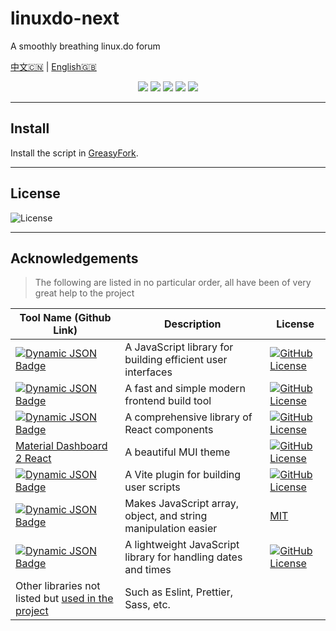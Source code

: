 # linuxdo-next

A smoothly breathing linux.do forum

[中文🇨🇳](../README.md) | [English🇬🇧](./README_EN.md)

<p align="center">
    <a href="https://github.com/delph1s/linuxdo-next"><img src="https://img.shields.io/badge/status-updating-2DFF91?style=flat&logo=github"></a>
    <a href="https://github.com/delph1s/linuxdo-next"><img src="https://img.shields.io/github/package-json/v/delph1s/linuxdo-next?style=flat&logo=github&color=%23F44D40"></a>
    <a href="https://github.com/delph1s/linuxdo-next/stargazers"><img src="https://img.shields.io/github/stars/delph1s/linuxdo-next?style=flat&logo=github&color=gold"></a>
    <a href="https://github.com/delph1s/linuxdo-next/commits/master/"><img src="https://img.shields.io/github/commit-activity/t/delph1s/linuxdo-next?style=flat&logo=github&color=%2327C2A0"></a>
    <a href="https://github.com/delph1s/linuxdo-next/commits/master/"><img src="https://img.shields.io/github/last-commit/delph1s/linuxdo-next?logo=github&color=%233A94EB"></a>
    <!-- <img src="https://visitor-badge.laobi.icu/badge?page_id=delph1s.linuxdo-next?left_color=white&right_color=%23A54EE0" alt="visitors"/> -->
</p>

---

## Install

Install the script in [GreasyFork](https://greasyfork.org/zh-CN/scripts/489346-linuxdo-next).

---

## License

![License](https://img.shields.io/github/license/delph1s/linuxdo-next?logo=github&labelColor=%235856D6&color=%23FF2D55)

---

## Acknowledgements

> The following are listed in no particular order, all have been of very great help to the project

| Tool Name (Github Link)                                                                                                                                                                                                                                                                                                                                                        | Description                                                    | License                                                                                                                                                                                                                                                                    |
|--------------------------------------------------------------------------------------------------------------------------------------------------------------------------------------------------------------------------------------------------------------------------------------------------------------------------------------------------------------------------------|----------------------------------------------------------------|----------------------------------------------------------------------------------------------------------------------------------------------------------------------------------------------------------------------------------------------------------------------------|
| [![Dynamic JSON Badge](https://img.shields.io/badge/dynamic/json?url=https%3A%2F%2Fgithub.com%2Fdelph1s%2Flinuxdo-next%2Fblob%2Fmaster%2Fpackage.json%3Fraw%3Dtrue&query=%24.peerDependencies.react&style=flat&logo=react&logoColor=%23FFFFFF&label=React&labelColor=%235856D6&color=%23FF2D55)](https://github.com/facebook/react)                                            | A JavaScript library for building efficient user interfaces    | [![GitHub License](https://img.shields.io/github/license/facebook/react?style=flat&logo=react&logoColor=%23FFFFFF&labelColor=%235856D6&color=%23FF2D55)](https://github.com/facebook/react/blob/main/LICENSE)                                                              |
| [![Dynamic JSON Badge](https://img.shields.io/badge/dynamic/json?url=https%3A%2F%2Fgithub.com%2Fdelph1s%2Flinuxdo-next%2Fblob%2Fmaster%2Fpackage.json%3Fraw%3Dtrue&query=%24.devDependencies.vite&style=flat&logo=vite&logoColor=%23FFFFFF&label=Vite&labelColor=%235856D6&color=%23FF2D55)](https://github.com/vitejs/vite)                                                   | A fast and simple modern frontend build tool                   | [![GitHub License](https://img.shields.io/github/license/vitejs/vite?style=flat&logo=vite&logoColor=%23FFFFFF&labelColor=%235856D6&color=%23FF2D55)](https://github.com/vitejs/vite/blob/main/LICENSE)                                                                     |
| [![Dynamic JSON Badge](https://img.shields.io/badge/dynamic/json?url=https%3A%2F%2Fgithub.com%2Fdelph1s%2Flinuxdo-next%2Fblob%2Fmaster%2Fpackage.json%3Fraw%3Dtrue&query=%24.dependencies%5B'%40mui%2Fmaterial'%5D&style=flat&logo=mui&logoColor=%23FFFFFF&label=MUI&labelColor=%235856D6&color=%23FF2D55)](https://github.com/mui/material-ui)                                | A comprehensive library of React components                    | [![GitHub License](https://img.shields.io/github/license/mui/material-ui?style=flat&logo=mui&logoColor=%23FFFFFF&labelColor=%235856D6&color=%23FF2D55)](https://github.com/mui/material-ui/blob/master/LICENSE)                                                            |
| [Material Dashboard 2 React](https://github.com/creativetimofficial/material-dashboard-react)                                                                                                                                                                                                                                                                                  | A beautiful MUI theme                                          | [![GitHub License](https://img.shields.io/github/license/creativetimofficial/material-dashboard-react?style=flat&logo=mui&logoColor=%23FFFFFF&labelColor=%235856D6&color=%23FF2D55)](https://github.com/creativetimofficial/material-dashboard-react/blob/main/LICENSE.md) |
| [![Dynamic JSON Badge](https://img.shields.io/badge/dynamic/json?url=https%3A%2F%2Fgithub.com%2Fdelph1s%2Flinuxdo-next%2Fblob%2Fmaster%2Fpackage.json%3Fraw%3Dtrue&query=%24.devDependencies%5B'vite-plugin-monkey'%5D&style=flat&logo=vite&logoColor=%23FFFFFF&label=vite-plugin-monkey&labelColor=%235856D6&color=%23FF2D55)](https://github.com/lisonge/vite-plugin-monkey) | A Vite plugin for building user scripts                        | [![GitHub License](https://img.shields.io/github/license/lisonge/vite-plugin-monkey?style=flat&logo=vite&logoColor=%23FFFFFF&labelColor=%235856D6&color=%23FF2D55)](https://github.com/lisonge/vite-plugin-monkey/blob/main/LICENCE)                                       |
| [![Dynamic JSON Badge](https://img.shields.io/badge/dynamic/json?url=https%3A%2F%2Fgithub.com%2Fdelph1s%2Flinuxdo-next%2Fblob%2Fmaster%2Fpackage.json%3Fraw%3Dtrue&query=dependencies.lodash&style=flat&logo=lodash&logoColor=%23FFFFFF&label=Lodash&labelColor=%235856D6&color=%23FF2D55)](https://github.com/lodash/lodash)                                                  | Makes JavaScript array, object, and string manipulation easier | [MIT](https://github.com/lodash/lodash/blob/main/LICENSE)                                                                                                                                                                                                                  |
| [![Dynamic JSON Badge](https://img.shields.io/badge/dynamic/json?url=https%3A%2F%2Fgithub.com%2Fdelph1s%2Flinuxdo-next%2Fblob%2Fmaster%2Fpackage.json%3Fraw%3Dtrue&query=dependencies.dayjs&style=flat&logo=javascript&logoColor=%23FFFFFF&label=Day.js&labelColor=%235856D6&color=%23FF2D55)](https://github.com/iamkun/dayjs)                                                | A lightweight JavaScript library for handling dates and times  | [![GitHub License](https://img.shields.io/github/license/iamkun/dayjs?style=flat&logo=javascript&logoColor=%23FFFFFF&labelColor=%235856D6&color=%23FF2D55)](https://github.com/iamkun/dayjs/blob/dev/LICENSE)                                                              |
| Other libraries not listed but [used in the project](./package.json)                                                                                                                                                                                                                                                                                                           | Such as Eslint, Prettier, Sass, etc.                           |                                                                                                                                                                                                                                                                            |
